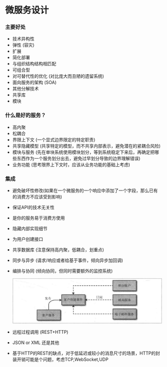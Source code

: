 # 微服务设计
### 主要好处
* 技术异构性
* 弹性 (容灾)
* 扩展
* 简化部署
* 与组织结构结构相匹配
* 可组合型
* 对可替代性的优化 (对比庞大而丑陋的遗留系统)
* 面向服务的架构 (SOA)
* 其他分解技术
* 共享库
* 模块

### 什么是好的服务？
* 高内聚
* 松耦合
* 界限上下文 (一个显式边界限定的特定职责)
* 共享隐藏模型 (共享特定的模型，而不共享内部表示，避免潜在的紧耦合风险)
* 模块与服务 (先在单块系统使用模块划分，等到系统稳定下来后，再确定把哪些东西作为一个服务划分出去，避免过早划分导致的边界理解错误)
* 业务功能 (思考限界上下文时，应该从业务功能的基础上考虑)

### 集成
* 避免破坏性修改(如果在一个微服务的一个响应中添加了一个字段，那么已有的消费方不应该受到影响)
* 保证API的技术无关性
* 是你的服务易于消费方使用
* 隐藏内部实现细节
* 为用户创建接口
* 共享数据库 (注意保持高内聚，低耦合，划重点)
* 同步与异步 (请求/响应或者给基于事件，倾向异步加回调)
* 编排与协同 (倾向协同，但同时需要额外的监控系统)

  ![](协同交互模型.png)
* 远程过程调用 (REST+HTTP)
* JSON or XML 还是其他
* 基于HTTP的REST的缺点，对于低延迟或较小的消息尺寸的场景，HTTP的封装开销可能是个问题，考虑TCP,WebSocket,UDP


